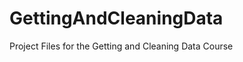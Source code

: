 GettingAndCleaningData
======================

Project Files for the Getting and Cleaning Data Course
